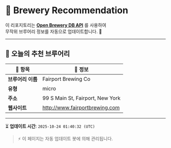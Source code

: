 # 🍺 Brewery Recommendation

이 리포지토리는 **[Open Brewery DB API](https://www.openbrewerydb.org/)** 를 사용하여  
무작위 브루어리 정보를 자동으로 업데이트합니다. 🚀

---

## 🌟 오늘의 추천 브루어리

| 🍻 항목 | 📌 정보 |
|--------|---------|
| **브루어리 이름** | Fairport Brewing Co |
| **유형** | micro |
| **주소** | 99 S Main St, Fairport, New York |
| **웹사이트** | http://www.fairportbrewing.com |

---

⏳ **업데이트 시간**: `2025-10-24 01:40:32 (UTC)`  

> ⚡ 이 페이지는 자동 업데이트 봇에 의해 관리됩니다.